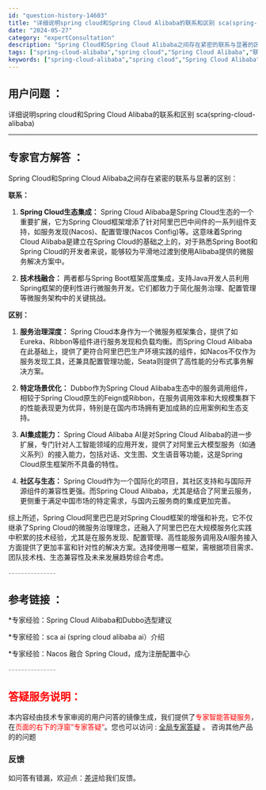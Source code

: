 ```yaml
---
id: "question-history-14603"
title: "详细说明spring cloud和Spring Cloud Alibaba的联系和区别 sca(spring-cloud-alibaba)"
date: "2024-05-27"
category: "expertConsultation"
description: "Spring Cloud和Spring Cloud Alibaba之间存在紧密的联系与显著的区别：**联系：**1. **Spring Cloud生态集成：** Spring Cloud Alibaba是Spring Cloud生态的一个重要扩展，它为Spring Cloud框架增添了针对阿里巴巴中"
tags: ["spring-cloud-alibaba","spring cloud","Spring Cloud Alibaba","联系","区别"]
keywords: ["spring-cloud-alibaba","spring cloud","Spring Cloud Alibaba","联系","区别"]
---
```


## 用户问题 ： 
 详细说明spring cloud和Spring Cloud Alibaba的联系和区别 sca(spring-cloud-alibaba) 

---------------
## 专家官方解答 ：

Spring Cloud和Spring Cloud Alibaba之间存在紧密的联系与显著的区别：

**联系：**
1. **Spring Cloud生态集成：** Spring Cloud Alibaba是Spring Cloud生态的一个重要扩展，它为Spring Cloud框架增添了针对阿里巴巴中间件的一系列组件支持，如服务发现(Nacos)、配置管理(Nacos Config)等。这意味着Spring Cloud Alibaba是建立在Spring Cloud的基础之上的，对于熟悉Spring Boot和Spring Cloud的开发者来说，能够较为平滑地过渡到使用Alibaba提供的微服务解决方案中。

2. **技术栈融合：** 两者都与Spring Boot框架高度集成，支持Java开发人员利用Spring框架的便利性进行微服务开发。它们都致力于简化服务治理、配置管理等微服务架构中的关键挑战。

**区别：**
1. **服务治理深度：** Spring Cloud本身作为一个微服务框架集合，提供了如Eureka、Ribbon等组件进行服务发现和负载均衡。而Spring Cloud Alibaba在此基础上，提供了更符合阿里巴巴生产环境实践的组件，如Nacos不仅作为服务发现工具，还兼具配置管理功能，Seata则提供了高性能的分布式事务解决方案。

2. **特定场景优化：** Dubbo作为Spring Cloud Alibaba生态中的服务调用组件，相较于Spring Cloud原生的Feign或Ribbon，在服务调用效率和大规模集群下的性能表现更为优异，特别是在国内市场拥有更加成熟的应用案例和生态支持。

3. **AI集成能力：** Spring Cloud Alibaba AI是对Spring Cloud Alibaba的进一步扩展，专门针对人工智能领域的应用开发，提供了对阿里云大模型服务（如通义系列）的接入能力，包括对话、文生图、文生语音等功能，这是Spring Cloud原生框架所不具备的特性。

4. **社区与生态：** Spring Cloud作为一个国际化的项目，其社区支持和与国际开源组件的兼容性更强。而Spring Cloud Alibaba，尤其是结合了阿里云服务，更侧重于满足中国市场的特定需求，与国内云服务商的集成更加完善。

综上所述，Spring Cloud阿里巴巴是对Spring Cloud框架的增强和补充，它不仅继承了Spring Cloud的微服务治理理念，还融入了阿里巴巴在大规模服务化实践中积累的技术经验，尤其是在服务发现、配置管理、高性能服务调用及AI服务接入方面提供了更加丰富和针对性的解决方案。选择使用哪一框架，需根据项目需求、团队技术栈、生态兼容性及未来发展趋势综合考虑。


<font color="#949494">---------------</font> 


## 参考链接 ：

*专家经验：Spring Cloud Alibaba和Dubbo选型建议 
 
 *专家经验：sca ai (spring cloud alibaba ai）介绍 
 
 *专家经验：Nacos 融合 Spring Cloud，成为注册配置中心 


 <font color="#949494">---------------</font> 
 


## <font color="#FF0000">答疑服务说明：</font> 

本内容经由技术专家审阅的用户问答的镜像生成，我们提供了<font color="#FF0000">专家智能答疑服务</font>，在<font color="#FF0000">页面的右下的浮窗”专家答疑“</font>。您也可以访问 : [全局专家答疑](https://answer.opensource.alibaba.com/docs/intro) 。 咨询其他产品的的问题

### 反馈
如问答有错漏，欢迎点：[差评](https://ai.nacos.io/user/feedbackByEnhancerGradePOJOID?enhancerGradePOJOId=14610)给我们反馈。
